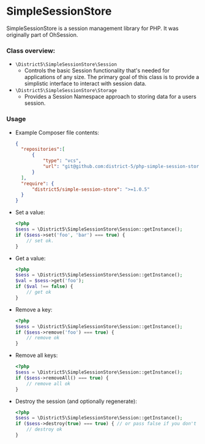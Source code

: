 SimpleSessionStore
==================

SimpleSessionStore is a session management library for PHP. It was originally part of OhSession.

### Class overview:

* `\District5\SimpleSessionStore\Session`
    * Controls the basic Session functionality that's needed for applications of any size.
      The primary goal of this class is to provide a simplistic interface to interact with 
      session data.
* `\District5\SimpleSessionStore\Storage`
    * Provides a Session Namespace approach to storing data for a users session.

### Usage

* Example Composer file contents:
    ```json
    {
      "repositories":[
          {
              "type": "vcs",
              "url": "git@github.com:district-5/php-simple-session-store.git"
          }
      ],
      "require": {
          "district5/simple-session-store": ">=1.0.5"
      }
    }  
    ```
* Set a value:
    ```php
    <?php
    $sess = \District5\SimpleSessionStore\Session::getInstance();
    if ($sess->set('foo', 'bar') === true) {
        // set ok.
    }
    ```
* Get a value:
    ```php
    <?php
    $sess = \District5\SimpleSessionStore\Session::getInstance();
    $val = $sess->get('foo');
    if ($val !== false) {
        // get ok
    }
    ```
* Remove a key:
    ```php
    <?php
    $sess = \District5\SimpleSessionStore\Session::getInstance();
    if ($sess->remove('foo') === true) {
        // remove ok
    }
    ```
* Remove all keys:
    ```php
    <?php
    $sess = \District5\SimpleSessionStore\Session::getInstance();
    if ($sess->removeAll() === true) {
        // remove all ok
    }
    ```
* Destroy the session (and optionally regenerate):
    ```php
    <?php
    $sess = \District5\SimpleSessionStore\Session::getInstance();
    if ($sess->destroy(true) === true) { // or pass false if you don't want to regenerate a session.
        // destroy ok
    }
    ```

